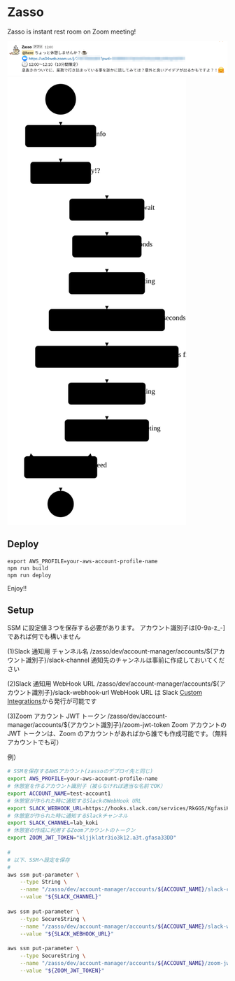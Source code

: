 # Zasso

Zasso is instant rest room on Zoom meeting!

![](misc/screenshot.png)
![](misc/stepfunctions_graph.svg)

## Deploy

```
export AWS_PROFILE=your-aws-account-profile-name
npm run build
npm run deploy
```

Enjoy!!

## Setup

SSM に設定値３つを保存する必要があります。
アカウント識別子は[0-9a-z_-]であれば何でも構いません

(1)Slack 通知用 チャンネル名
/zasso/dev/account-manager/accounts/\${アカウント識別子}/slack-channel
通知先のチャンネルは事前に作成しておいてください

(2)Slack 通知用 WebHook URL
/zasso/dev/account-manager/accounts/\${アカウント識別子}/slack-webhook-url
WebHook URL は Slack [Custom Integrations](https://catfood.slack.com/apps/new/A0F7XDUAZ-incoming-webhooks)から発行が可能です

(3)Zoom アカウント JWT トークン
/zasso/dev/account-manager/accounts/\${アカウント識別子}/zoom-jwt-token
Zoom アカウントの JWT トークンは、Zoom のアカウントがあれば[](https://marketplace.zoom.us/develop/create)から誰でも作成可能です。（無料アカウントでも可）

例）

```bash
# SSMを保存するAWSアカウント(zassoのデプロイ先と同じ)
export AWS_PROFILE=your-aws-account-profile-name
# 休憩室を作るアカウント識別子（被らなければ適当な名前でOK）
export ACCOUNT_NAME=test-account1
# 休憩室が作られた時に通知するSlackのWebHook URL
export SLACK_WEBHOOK_URL=https://hooks.slack.com/services/RkGGS/KgfasiKdfsafDDD/lkafjDSrjiopkajklrwe
# 休憩室が作られた時に通知するSlackチャンネル
export SLACK_CHANNEL=lab_koki
# 休憩室の作成に利用するZoomアカウントのトークン
export ZOOM_JWT_TOKEN="kljjklatr3io3k12.a3t.gfasa33DD"

#
# 以下、SSMへ設定を保存
#
aws ssm put-parameter \
    --type String \
    --name "/zasso/dev/account-manager/accounts/${ACCOUNT_NAME}/slack-channel" \
    --value "${SLACK_CHANNEL}"

aws ssm put-parameter \
    --type SecureString \
    --name "/zasso/dev/account-manager/accounts/${ACCOUNT_NAME}/slack-webhook-url" \
    --value "${SLACK_WEBHOOK_URL}"

aws ssm put-parameter \
    --type SecureString \
    --name "/zasso/dev/account-manager/accounts/${ACCOUNT_NAME}/zoom-jwt-token" \
    --value "${ZOOM_JWT_TOKEN}"
```
